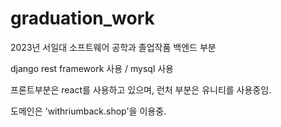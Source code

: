 # graduation_work
2023년 서일대 소프트웨어 공학과 졸업작품 백엔드 부분

django rest framework 사용 / mysql 사용

프론트부분은 react를 사용하고 있으며, 런처 부분은 유니티를 사용중임.


도메인은 'withriumback.shop'을 이용중.
